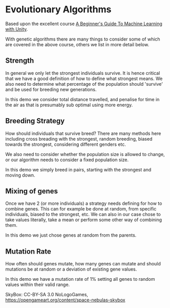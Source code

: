 # Evolutionary Algorithms

Based upon the excellent course [A Beginner's Guide To Machine Learning with Unity](https://www.udemy.com/machine-learning-with-unity/).

With genetic algorithms there are many things to consider some of which are covered in the above course, others we list in more detail below.

## Strength
In general we only let the strongest individuals survive. It is hence critical that we have a good definition of how to define what strongest means. We also need to determine what percentage of the population should 'survive' and be used for breeding new generations.

In this demo we consider total distance travelled, and penalise for time in the air as that is presumably sub optimal using more energy.

## Breeding Strategy
How should individuals that survive breed? There are many methods here including cross breading with the strongest, random breeding, biased towards the strongest, considering different genders etc.

We also need to consider whether the population size is allowed to change, or our algorithm needs to consider a fixed population size.

In this demo we simply breed in pairs, starting with the strongest and moving down.

## Mixing of genes
Once we have 2 (or more individuals) a strategy needs defining for how to combine genes. This can for example be done at random, from specific individuals, biased to the strongest, etc. We can also in our case chose to take values literally, take a mean or perform some other way of combining them.

In this demo we just chose genes at random from the parents.

## Mutation Rate
How often should genes mutate, how many genes can mutate and should mutations be at random or a deviation of existing gene values.

In this demo we have a mutation rate of 1% setting all genes to random values within their valid range.


SkyBox: CC-BY-SA 3.0 NoLogoGames, https://opengameart.org/content/space-nebulas-skybox
